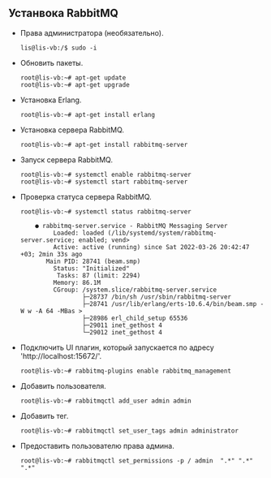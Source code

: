 ## Устанвока RabbitMQ

- Права администратора (необязательно).
    ```
    lis@lis-vb:/$ sudo -i
    ```
- Обновить пакеты.
    ```
    root@lis-vb:~# apt-get update
    root@lis-vb:~# apt-get upgrade
    ```
- Установка Erlang.
    ```
    root@lis-vb:~# apt-get install erlang
    ```
- Установка сервера RabbitMQ.
    ```
    root@lis-vb:~# apt-get install rabbitmq-server
    ```
- Запуск сервера RabbitMQ.
    ```
    root@lis-vb:~# systemctl enable rabbitmq-server
    root@lis-vb:~# systemctl start rabbitmq-server
    ```
- Проверка статуса сервера RabbitMQ.
    ```
    root@lis-vb:~# systemctl status rabbitmq-server

        ● rabbitmq-server.service - RabbitMQ Messaging Server
             Loaded: loaded (/lib/systemd/system/rabbitmq-server.service; enabled; vend>
             Active: active (running) since Sat 2022-03-26 20:42:47 +03; 2min 33s ago
           Main PID: 28741 (beam.smp)
             Status: "Initialized"
              Tasks: 87 (limit: 2294)
             Memory: 86.1M
             CGroup: /system.slice/rabbitmq-server.service
                     ├─28737 /bin/sh /usr/sbin/rabbitmq-server
                     ├─28741 /usr/lib/erlang/erts-10.6.4/bin/beam.smp -W w -A 64 -MBas >
                     ├─28986 erl_child_setup 65536
                     ├─29011 inet_gethost 4
                     └─29012 inet_gethost 4
    ```
- Подключить UI плагин, который запускается по адресу 'http://localhost:15672/'.
    ```
    root@lis-vb:~# rabbitmq-plugins enable rabbitmq_management
    ```
- Добавить пользователя.
    ```
    root@lis-vb:~# rabbitmqctl add_user admin admin
    ```
- Добавить тег.
    ```
    root@lis-vb:~# rabbitmqctl set_user_tags admin administrator
    ```
- Предоставить пользователю права админа.
    ```
    root@lis-vb:~# rabbitmqctl set_permissions -p / admin  ".*" ".*" ".*"
    ```
